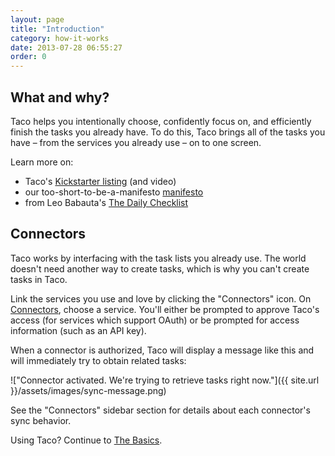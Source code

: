 ```yaml
---
layout: page
title: "Introduction"
category: how-it-works
date: 2013-07-28 06:55:27
order: 0
---
```



## What and why?

Taco helps you intentionally choose, confidently focus on, and
efficiently finish the tasks you already have. To do this, Taco brings
all of the tasks you have – from the services you already use – on to
one screen.

Learn more on:

* Taco's [Kickstarter listing](https://tacoapp.com/kickstarter)
(and video)
* our too-short-to-be-a-manifesto [manifesto](https://tacoapp.com/info/about)
* from Leo Babauta's [The Daily Checklist](http://zenhabits.net/check/)


## Connectors

Taco works by interfacing with the task lists you already use. The world
doesn't need another way to create tasks, which is why you can't create
tasks in Taco.

Link the services you use and love by clicking the "Connectors" icon. On
[Connectors][], choose a service. You'll either be prompted to approve
Taco's access (for services which support OAuth) or be prompted for
access information (such as an API key).

When a connector is authorized, Taco will display a message like this
and will immediately try to obtain related tasks:

!["Connector activated. We're trying to retrieve tasks right now."]({{ site.url }}/assets/images/sync-message.png)

See the "Connectors" sidebar section for details about each connector's
sync behavior.

Using Taco? Continue to [The Basics](the-basics.html).

[Connectors]: https://tacoapp.com/connectors
